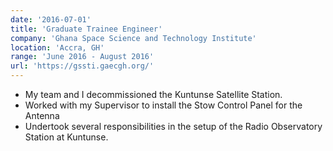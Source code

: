 ```yaml
---
date: '2016-07-01'
title: 'Graduate Trainee Engineer'
company: 'Ghana Space Science and Technology Institute'
location: 'Accra, GH'
range: 'June 2016 - August 2016'
url: 'https://gssti.gaecgh.org/'
---
```


- My team and I decommissioned the Kuntunse Satellite Station.
- Worked with my Supervisor to install the Stow Control Panel for the Antenna
- Undertook several responsibilities in the setup of the Radio Observatory Station at Kuntunse.
